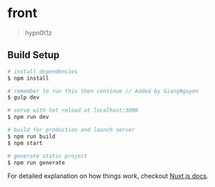 # front

> hypn0t1z

## Build Setup

``` bash
# install dependencies
$ npm install

# remember to run this then continue // Added by GiangNguyen
$ gulp dev

# serve with hot reload at localhost:3000
$ npm run dev

# build for production and launch server
$ npm run build
$ npm start

# generate static project
$ npm run generate
```

For detailed explanation on how things work, checkout [Nuxt.js docs](https://nuxtjs.org).
